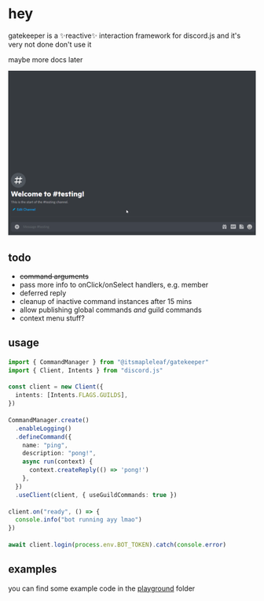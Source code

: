 # hey

gatekeeper is a ✨reactive✨ interaction framework for discord.js and it's very not done don't use it

maybe more docs later

![showcase](./showcase.gif)

## todo

- ~~command arguments~~
- pass more info to onClick/onSelect handlers, e.g. member
- deferred reply
- cleanup of inactive command instances after 15 mins
- allow publishing global commands _and_ guild commands
- context menu stuff?

## usage

```ts
import { CommandManager } from "@itsmapleleaf/gatekeeper"
import { Client, Intents } from "discord.js"

const client = new Client({
  intents: [Intents.FLAGS.GUILDS],
})

CommandManager.create()
  .enableLogging()
  .defineCommand({
    name: "ping",
    description: "pong!",
    async run(context) {
      context.createReply(() => 'pong!')
    },
  })
  .useClient(client, { useGuildCommands: true })

client.on("ready", () => {
  console.info("bot running ayy lmao")
})

await client.login(process.env.BOT_TOKEN).catch(console.error)
```

## examples

you can find some example code in the [playground](./playground/src) folder
